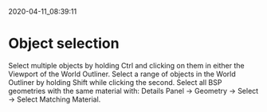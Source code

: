 2020-04-11_08:39:11

# Object selection

Select multiple objects by holding Ctrl and clicking on them in either the Viewport of the World Outliner.
Select a range of objects in the World Outliner by holding Shift while clicking the second.
Select all BSP geometries with the same material with:
Details Panel → Geometry → Select → Select Matching Material.
